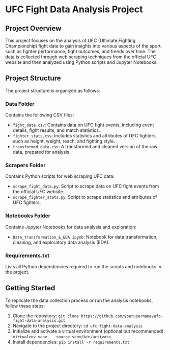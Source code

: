 # UFC Fight Data Analysis Project

## Project Overview
This project focuses on the analysis of UFC (Ultimate Fighting Championship) fight data to gain insights into various aspects of the sport, such as fighter performance, fight outcomes, and trends over time. The data is collected through web scraping techniques from the official UFC website and then analyzed using Python scripts and Jupyter Notebooks.

## Project Structure
The project structure is organized as follows:

### Data Folder
Contains the following CSV files:
- `fight_data.csv`: Contains data on UFC fight events, including event details, fight results, and match statistics.
- `fighter_stats.csv`: Includes statistics and attributes of UFC fighters, such as height, weight, reach, and fighting style.
- `transformed_data.csv`: A transformed and cleaned version of the raw data, prepared for analysis.

### Scrapers Folder
Contains Python scripts for web scraping UFC data:
- `scrape_fight_data.py`: Script to scrape data on UFC fight events from the official UFC website.
- `scrape_fighter_stats.py`: Script to scrape statistics and attributes of UFC fighters.

### Notebooks Folder
Contains Jupyter Notebooks for data analysis and exploration:
- `Data_transformation_&_EDA.ipynb`: Notebook for data transformation, cleaning, and exploratory data analysis (EDA).

### Requirements.txt
Lists all Python dependencies required to run the scripts and notebooks in the project.

## Getting Started
To replicate the data collection process or run the analysis notebooks, follow these steps:
1. Clone the repository:
`git clone https://github.com/yourusername/ufc-fight-data-analysis.git`
2. Navigate to the project directory:
`cd ufc-fight-data-analysis`
3. Initialize and activate a virtual environment (optional but recommended):
`virtualenv venv   
source venv/bin/activate`
4. Install dependencies:
`pip install -r requirements.txt`


